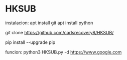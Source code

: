 # HKSUB


instalacion:
apt install git 
apt install python 

git clone https://github.com/carlsrecovery8/HKSUB/

pip install --upgrade pip

funcion:
python3 HKSUB.py -d https://www.google.com

